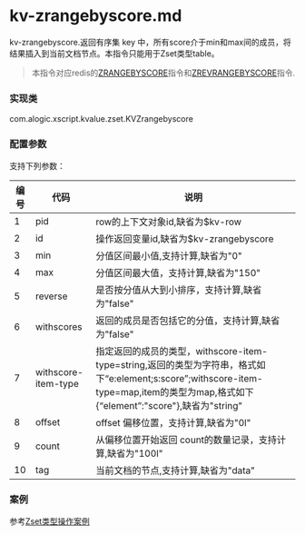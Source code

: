 kv-zrangebyscore.md
=======

kv-zrangebyscore.返回有序集 key 中，所有score介于min和max间的成员，将结果插入到当前文档节点。本指令只能用于Zset类型table。

> 本指令对应redis的[ZRANGEBYSCORE](http://redis.io/commands/zrangebyscore)指令和[ZREVRANGEBYSCORE](http://redis.io/commands/zrevrangebyscore)指令.

### 实现类

com.alogic.xscript.kvalue.zset.KVZrangebyscore

### 配置参数

支持下列参数：

| 编号 | 代码 | 说明 |
| ---- | ---- | ---- |
| 1 | pid | row的上下文对象id,缺省为$kv-row |
| 2 | id | 操作返回变量id,缺省为$kv-zrangebyscore |
| 3 | min | 分值区间最小值,支持计算,缺省为"0" |
| 4 | max | 分值区间最大值，支持计算,缺省为"150"|
| 5 | reverse | 是否按分值从大到小排序，支持计算,缺省为"false"|
| 6 | withscores | 返回的成员是否包括它的分值，支持计算,缺省为"false"|
| 7 | withscore-item-type | 指定返回的成员的类型，withscore-item-type=string,返回的类型为字符串，格式如下“e:element;s:score”;withscore-item-type=map,item的类型为map,格式如下{“element”:"score"},缺省为"string"|
| 8 | offset | offset 偏移位置，支持计算,缺省为"0l"|
| 9 | count | 从偏移位置开始返回 count的数量记录，支持计算,缺省为"100l"|
| 10 | tag | 当前文档的节点,支持计算,缺省为"data"|


### 案例

参考[Zset类型操作案例](case.zset.md)